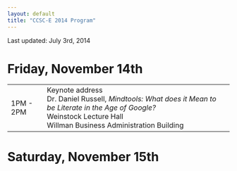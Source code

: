```yaml
---
layout: default
title: "CCSC-E 2014 Program"
---
```


Last updated: July 3rd, 2014

# Friday, November 14th

<table class="schedule">
	<tr>
		<td class="timeslot">
			1PM - 2PM
		</td>
		<td>
			<span class="evt_title">Keynote address</span><br>
			<span class="evt_details">Dr. Daniel Russell, <i>Mindtools:  What does it Mean to be Literate in the Age of Google?</i></span><br>
			<span class="evt_room">Weinstock Lecture Hall</span><br>
			<span class="evt_bldg">Willman Business Administration Building</span>
	</tr>
</table>


# Saturday, November 15th

<!--
vim:ts=2:
-->
